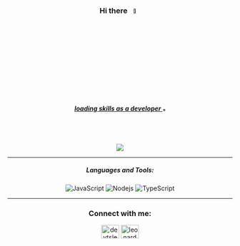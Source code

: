 <div align="center">
  
 ### Hi there <a href=""><img src="https://media.giphy.com/media/hvRJCLFzcasrR4ia7z/giphy.gif" width="5%">
  
 ##### loading skills as a developer  <img src="https://media.tenor.com/wpSo-8CrXqUAAAAj/loading-loading-forever.gif" width="1.4%">
  
  <img src="https://media.tenor.com/itjFesV8_RUAAAAj/soulja-boy-pepe.gif" align="center" allowFullScreen>
  
  </a>


  
</div>


<hr>




<div align='center'>

   ##### Languages and Tools:

![JavaScript](https://img.shields.io/badge/-JavaScript-black?style=flat-square&logo=javascript)
![Nodejs](https://img.shields.io/badge/-Nodejs-black?style=flat-square&logo=Node.js)
![TypeScript](https://img.shields.io/badge/-TypeScript-black?style=flat-square&logo=typescript)

</div>

<hr>

<h3 align="center">Connect with me:</h3>
<p align="center">
<a href="https://twitter.com/devtsleo" target="blank"><img align="center" src="https://raw.githubusercontent.com/rahuldkjain/github-profile-readme-generator/master/src/images/icons/Social/twitter.svg" alt="devtsleo" height="30" width="40" /></a>
<a href="https://linkedin.com/in/leonardo-carvalho-0988471b3" target="blank"><img align="center" src="https://raw.githubusercontent.com/rahuldkjain/github-profile-readme-generator/master/src/images/icons/Social/linked-in-alt.svg" alt="leonardo-carvalho-0988471b3" height="30" width="40" /></a>
</p>
